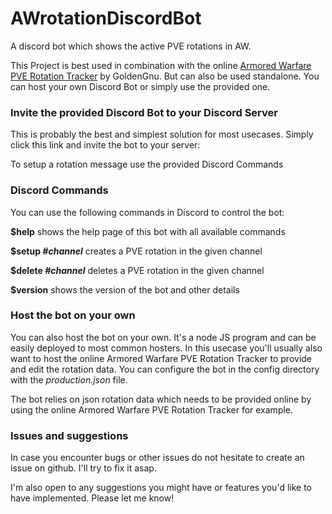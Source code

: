 # AWrotationDiscordBot
A discord bot which shows the active PVE rotations in AW.

This Project is best used in combination with the online [Armored Warfare PVE Rotation Tracker](https://github.com/GoldenGnu/armored-warfare-pve-tracker) by GoldenGnu. But can also be used standalone. You can host your own Discord Bot or simply use the provided one.

### Invite the provided Discord Bot to your Discord Server
This is probably the best and simplest solution for most usecases. Simply click this link and invite the bot to your server: 

To setup a rotation message use the provided Discord Commands

### Discord Commands
You can use the following commands in Discord to control the bot:

**$help** shows the help page of this bot with all available commands

**$setup *#channel*** creates a PVE rotation in the given channel

**$delete *#channel*** deletes a PVE rotation in the given channel

**$version** shows the version of the bot and other details

### Host the bot on your own
You can also host the bot on your own. It's a node JS program and can be easily deployed to most common hosters. In this usecase you'll usually also want to host the online Armored Warfare PVE Rotation Tracker to provide and edit the rotation data. You can configure the bot in the config directory with the *production.json* file.

The bot relies on json rotation data which needs to be provided online by using the online Armored Warfare PVE Rotation Tracker for example. 

### Issues and suggestions
In case you encounter bugs or other issues do not hesitate to create an issue on github. I'll try to fix it asap.

I'm also open to any suggestions you might have or features you'd like to have implemented. Please let me know!
